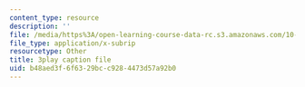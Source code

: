 ```yaml
---
content_type: resource
description: ''
file: /media/https%3A/open-learning-course-data-rc.s3.amazonaws.com/10-34-numerical-methods-applied-to-chemical-engineering-fall-2015/b48aed3f6f6329bcc9284473d57a92b0_LHBQ5Z4CtwA.srt
file_type: application/x-subrip
resourcetype: Other
title: 3play caption file
uid: b48aed3f-6f63-29bc-c928-4473d57a92b0
---
```

